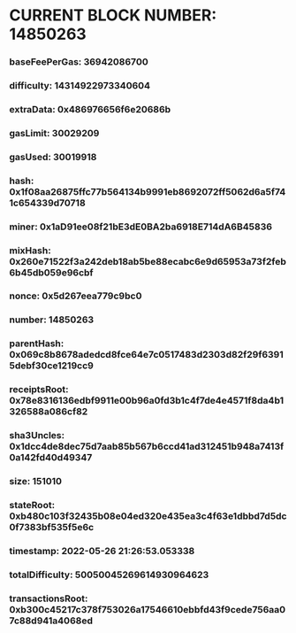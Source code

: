 # CURRENT BLOCK NUMBER: 14850263

### baseFeePerGas: 36942086700
### difficulty: 14314922973340604
### extraData: 0x486976656f6e20686b
### gasLimit: 30029209
### gasUsed: 30019918
### hash: 0x1f08aa26875ffc77b564134b9991eb8692072ff5062d6a5f741c654339d70718
### miner: 0x1aD91ee08f21bE3dE0BA2ba6918E714dA6B45836
### mixHash: 0x260e71522f3a242deb18ab5be88ecabc6e9d65953a73f2feb6b45db059e96cbf
### nonce: 0x5d267eea779c9bc0
### number: 14850263
### parentHash: 0x069c8b8678adedcd8fce64e7c0517483d2303d82f29f63915debf30ce1219cc9
### receiptsRoot: 0x78e8316136edbf9911e00b96a0fd3b1c4f7de4e4571f8da4b1326588a086cf82
### sha3Uncles: 0x1dcc4de8dec75d7aab85b567b6ccd41ad312451b948a7413f0a142fd40d49347
### size: 151010
### stateRoot: 0xb480c103f32435b08e04ed320e435ea3c4f63e1dbbd7d5dc0f7383bf535f5e6c
### timestamp: 2022-05-26 21:26:53.053338
### totalDifficulty: 50050045269614930964623
### transactionsRoot: 0xb300c45217c378f753026a17546610ebbfd43f9cede756aa07c88d941a4068ed
